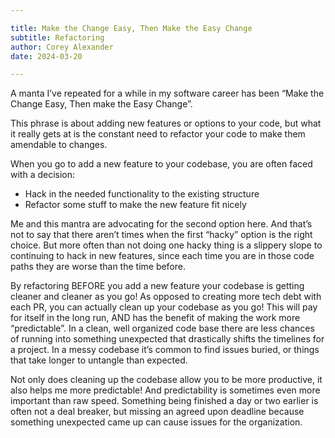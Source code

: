 ```yaml
---

title: Make the Change Easy, Then Make the Easy Change
subtitle: Refactoring
author: Corey Alexander
date: 2024-03-20

---
```


A manta I’ve repeated for a while in my software career has been “Make the Change Easy, Then make the Easy Change”.

This phrase is about adding new features or options to your code, but what it really gets at is the constant need to refactor your code to make them amendable to changes.

When you go to add a new feature to your codebase, you are often faced with a decision:
- Hack in the needed functionality to the existing structure
- Refactor some stuff to make the new feature fit nicely

Me and this mantra are advocating for the second option here. And that’s not to say that there aren’t times when the first “hacky” option is the right choice. But more often than not doing one hacky thing is a slippery slope to continuing to hack in new features, since each time you are in those code paths they are worse than the time before.

By refactoring BEFORE you add a new feature your codebase is getting cleaner and cleaner as you go! As opposed to creating more tech debt with each PR, you can actually clean up your codebase as you go! This will pay for itself in the long run, AND has the benefit of making the work more “predictable”. In a clean, well organized code base there are less chances of running into something unexpected that drastically shifts the timelines for a project.
In a messy codebase it’s common to find issues buried, or things that take longer to untangle than expected.

Not only does cleaning up the codebase allow you to be more productive, it also helps me more predictable! And predictability is sometimes even more important than raw speed. Something being finished a day or two earlier is often not a deal breaker, but missing an agreed upon deadline because something unexpected came up can cause issues for the organization.
